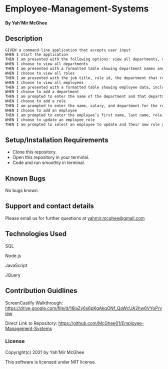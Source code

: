 # Employee-Management-Systems

#### By Yah'Mir McGhee

## Description
```md
GIVEN a command-line application that accepts user input
WHEN I start the application
THEN I am presented with the following options: view all departments, view all roles, view all employees, add a department, add a role, add an employee, and update an employee role
WHEN I choose to view all departments
THEN I am presented with a formatted table showing department names and department ids
WHEN I choose to view all roles
THEN I am presented with the job title, role id, the department that role belongs to, and the salary for that role
WHEN I choose to view all employees
THEN I am presented with a formatted table showing employee data, including employee ids, first names, last names, job titles, departments, salaries, and managers that the employees report to
WHEN I choose to add a department
THEN I am prompted to enter the name of the department and that department is added to the database
WHEN I choose to add a role
THEN I am prompted to enter the name, salary, and department for the role and that role is added to the database
WHEN I choose to add an employee
THEN I am prompted to enter the employee’s first name, last name, role, and manager, and that employee is added to the database
WHEN I choose to update an employee role
THEN I am prompted to select an employee to update and their new role and this information is updated in the database 
```


## Setup/Installation Requirements

* Clone this repository.
* Open this repository in your terminal.
* Code and run smoothly in terminal.




## Known Bugs

No bugs known.

## Support and contact details

Please email us for further questions at yahmir.mcghee@gmail.com

## Technologies Used

SQL

Node.js

JavaScript

JQuery


## Contribution Guidlines 

ScreenCastify Walkthrough:
https://drive.google.com/file/d/16iaZy6s6pKgAkqONf_QaWcUA2hw6VYoP/view

Direct Link to Repository:
https://github.com/McGhee01/Employee-Management-Systems


### License

Copyright(c) 2021 by Yah'Mir McGhee

This software is licensed under MIT license.
